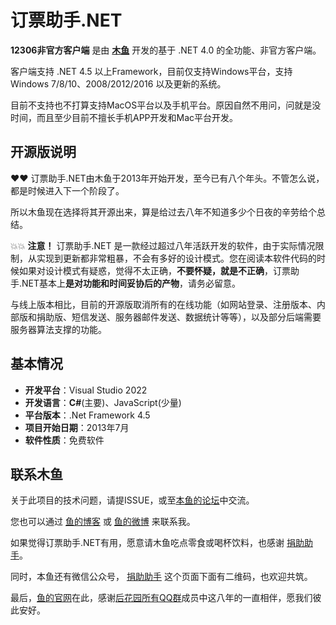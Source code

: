 # 订票助手.NET

**12306非官方客户端** 是由 [**木鱼**](https://blog.fishlee.net/) 开发的基于 .NET 4.0 的全功能、非官方客户端。  

客户端支持 .NET 4.5 以上Framework，目前仅支持Windows平台，支持 Windows 7/8/10、2008/2012/2016 以及更新的系统。

目前不支持也不打算支持MacOS平台以及手机平台。原因自然不用问，问就是没时间，而且至少目前不擅长手机APP开发和Mac平台开发。

## 开源版说明

❤️❤️ 订票助手.NET由木鱼于2013年开始开发，至今已有八个年头。不管怎么说，都是时候进入下一个阶段了。

所以木鱼现在选择将其开源出来，算是给过去八年不知道多少个日夜的辛劳给个总结。

💥💥 **注意！** 订票助手.NET 是一款经过超过八年活跃开发的软件，由于实际情况限制，从实现到更新都非常粗暴，不会有多好的设计模式。您在阅读本软件代码的时候如果对设计模式有疑惑，觉得不太正确，**不要怀疑，就是不正确**，订票助手.NET基本上**是对功能和时间妥协后的产物**，请务必留意。

与线上版本相比，目前的开源版取消所有的在线功能（如网站登录、注册版本、内部版和捐助版、短信发送、服务器邮件发送、数据统计等等），以及部分后端需要服务器算法支撑的功能。

## 基本情况

- **开发平台**：Visual Studio 2022
- **开发语言**：**C#**(主要)、JavaScript(少量)
- **平台版本**：.Net Framework 4.5
- **项目开始日期**：2013年7月
- **软件性质**：免费软件

## 联系木鱼

关于此项目的技术问题，请提ISSUE，或至[本鱼的论坛](https://forum.iccfish.com/)中交流。

您也可以通过 [鱼的博客](https://blog.iccfish.com/) 或 [鱼的微博](https://weibo.com/imcfish) 来联系我。

如果觉得订票助手.NET有用，愿意请木鱼吃点零食或喝杯饮料，也感谢  [捐助助手](https://blog.iccfish.com/about/donate/)。

同时，本鱼还有微信公众号， [捐助助手](https://blog.iccfish.com/about/donate/) 这个页面下面有二维码，也欢迎共筑。

最后，[鱼的官网](https://www.fishlee.net/)在此，感谢[后花园所有QQ群](https://www.fishlee.net/about/)成员中这八年的一直相伴，愿我们彼此安好。
